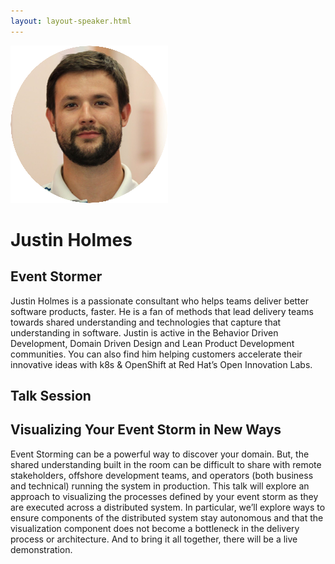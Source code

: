 ```yaml
---
layout: layout-speaker.html
---
```


<div class="container section featured-speaker">
  <div class="row">
    <div class="col-xs-12 col-sm-2 img-container">
      <img class="speaker-page-img" src="../img/speakers/Justin-Holmes-ON.png">
    </div>
    <div class="col-xs-12 col-sm-10 copy-container">
        <h1 class="speaker-header">Justin Holmes</h1>
        <h2 class="speaker-subtitle">Event Stormer</h2>
        <p class="copy"></p>
        <p class="copy">Justin Holmes is a passionate consultant who helps teams deliver better software products, faster. He is a fan of methods that lead delivery teams towards shared understanding and technologies that capture that understanding in software. Justin is active in the Behavior Driven Development, Domain Driven Design and Lean Product Development communities. You can also find him helping customers accelerate their innovative ideas with k8s & OpenShift at Red Hat’s Open Innovation Labs.</p>
        <h2 class="speaker-subheader">Talk Session</h2>
        <h2 class="speaker-subheader gold">Visualizing Your Event Storm in New Ways</h2>
        <p class="copy">Event Storming can be a powerful way to discover your domain. But, the shared understanding built in the room can be difficult to share with remote stakeholders, offshore development teams, and operators (both business and technical) running the system in production. This talk will explore an approach to visualizing the processes defined by your event storm as they are executed across a distributed system. In particular, we’ll explore ways to ensure components of the distributed system stay autonomous and that the visualization component does not become a bottleneck in the delivery process or architecture. And to bring it all together, there will be a live demonstration.</p>
      <!--<a class="btn" href="https://ti.to/explore-ddd-conference/2017">Buy Tickets</a>-->
    </div>
  </div>
</div>